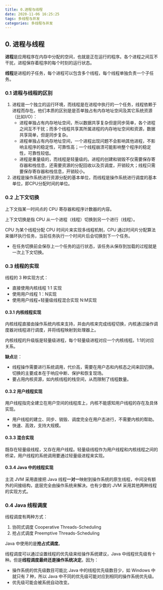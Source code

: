```yaml
---
title: 0.进程与线程
date: 2020-11-06 16:25:25
tags: 多线程与并发
categories: 多线程与并发
---
```


## 0. 进程与线程

**进程**是应用程序在内存中分配的空间，也就是正在运行的程序。各个进程之间互不干扰，进程保存着程序的每个时刻的运行状态。

**线程**是进程的子任务，每个进程可以包含多个线程，每个线程单独负责一个子任务。

### 0.1 进程与线程的区别

1. 进程是一个独立的运行环境，而线程是在进程中执行的一个任务，线程依赖于进程而存在。他们本质的区别是是否单独占有内存地址空间及其它系统资源（比如I/O）：
    - 进程单独占有内存地址空间，所以数据共享复杂但是同步简单，各个进程之间互不干扰；而多个线程共享其所属进程的内存地址空间和资源，数据共享简单，但是同步复杂。
    - 进程单独占有内存地址空间，一个进程出现问题不会影响其他进程，不影响主程序的稳定性，可靠性高；一个线程崩溃可能影响整个程序的稳定性，可靠性较低。
    - 进程是重量级的，而线程是轻量级的。进程的创建和销毁不仅需要保存寄存器和栈信息，还需要资源的分配回收以及页调度，开销较大；线程只需要保存寄存器和栈信息，开销较小。
2. 进程是操作系统进行资源分配的基本单位，而线程是操作系统进行调度的基本单位，即CPU分配时间的单位。

### 0.2 上下文切换

上下文指某一时间点的 CPU 寄存器和程序计数器的内容。

上下文切换是指 CPU 从一个进程（线程）切换到另一个进行（线程）。

CPU 为某个线程分配 CPU 时间片来实现多线程机制，CPU 通过时间片分配算法来循环执行任务，当前任务执行一个时间片后会切换到下一个任务。
- 在任务切换前会保存上一个任务的运行状态，该任务从保存到加载的过程就是一次上下文切换。

### 0.3 线程的实现

线程的 3 种实现方式：

- 直接使用内核线程 1:1 实现
- 使用用户线程 1：N实现
- 使用用户线程+轻量级线程混合实现 N:M实现

#### 0.3.1 内核线程实现

内核线程直接由操作系统内核来支持，并由内核来完成线程切换，内核通过操作调度器对线程进行调度，并将线程映射到处理器上。

内核线程的升级版是轻量级进程，每个轻量级进程对应一个内核线程。1:1的对应关系。

**缺点**是：

- 线程操作需要进行系统调用，代价高，需要在用户态和内核态之间来回切换。切换的主要成本在于响应中断、保护和恢复现场。
- 要占用内核资源，如内核线程的栈空间，从而限制了线程数量。

#### 0.3.2 用户线程实现

用户线程指完全建立在用户空间的线程库上，内核不能感知用户线程的存在及具体实现。

- 用户线程的建立、同步、销毁、调度完全在用户态进行，不需要内核的帮助。
- 快速、高效，支持大规模。

#### 0.3.3 混合实现

既存在轻量级线程，又存在用户线程。轻量级线程作为用户线程和内核线程之间的桥梁，用户线程的系统调用要通过轻量级进程来实现。

#### 0.3.4 Java 中的线程实现

主流 JVM 采用直接把 Java 线程**一对一**映射到操作系统的原生线程，中间没有额外的间接结构，底层完全由操作系统来解决。也有少数的 JVM 采用其他两种线程的实现方式。

### 0.4 Java 线程调度

线程调度有两种方式：

1. 协同式调度 Cooperative Threads-Scheduling
2. 抢占式调度 Preemptive Threads-Scheduling

Java 中使用的是**抢占式调度**。

线程调度可以通过设置线程的优先级来给操作系统建议，Java 中线程优先级有十种。但是**线程调度最终还是操作系统决定**。因为：

- 操作系统的优先级数目可能比 Java 中的线程优先级数目少，如 Windows 中就只有 7 种，所以 Java 中不同的优先级可能对应到相同的操作系统优先级。
- 优先级可能会被系统自动改变。






